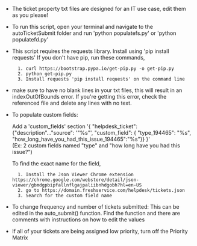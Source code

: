 - The ticket property txt files are designed for an IT use case, edit them as you please!


- To run this script, open your terminal and navigate to the autoTicketSubmit folder and run 'python populatefs.py' or 'python populatefd.py'


- This script requires the requests library. Install using 'pip install requests'
	If you don't have pip, run these commands,
	
		1. curl https://bootstrap.pypa.io/get-pip.py -o get-pip.py
		2. python get-pip.py
		3. Install requests 'pip install requests' on the command line



- make sure to have no blank lines in your txt files, this will result in an indexOutOfBounds error. If you're getting this error, check the referenced file and delete any lines with no text.


- To populate custom fields:

	Add a 'custom_fields' section
	'{ "helpdesk_ticket":{"description"..."source": '"%s"', "custom_field": { "type_194465": "%s", "how_long_have_you_had_this_issue_194465":"%s"}} }'  
	(Ex: 2 custom fields named "type" and "how long have you had this issue?")
	
	To find the exact name for the field,
		
		1. Install the Json Viewer Chrome extension https://chrome.google.com/webstore/detail/json-viewer/gbmdgpbipfallnflgajpaliibnhdgobh?hl=en-US
		2. go to https://domain.freshservice.com/helpdesk/tickets.json
		3. Search for the custom field name

- To change frequency and number of tickets submitted:
	This can be edited in the auto_submit() function.
	Find the function and there are comments with instructions on how to edit the values
	
- If all of your tickets are being assigned low priority, turn off the Priority Matrix
